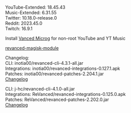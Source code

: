 YouTube-Extended: 18.45.43  
Music-Extended: 6.31.55  
Twitter: 10.18.0-release.0  
Reddit: 2023.45.0  
Twitch: 16.9.1  

Install [Vanced Microg](https://github.com/TeamVanced/VancedMicroG/releases) for non-root YouTube and YT Music  

[revanced-magisk-module](https://github.com/j-hc/revanced-magisk-module)  

Changelog:  
CLI: inotia00/revanced-cli-4.3.1-all.jar  
Integrations: inotia00/revanced-integrations-0.127.1.apk  
Patches: inotia00/revanced-patches-2.204.1.jar  
[Changelog](https://github.com/inotia00/revanced-patches/releases/tag/v2.204.1)

CLI: j-hc/revanced-cli-4.1.0-all.jar  
Integrations: ReVanced/revanced-integrations-0.125.0.apk  
Patches: ReVanced/revanced-patches-2.202.0.jar  
[Changelog](https://github.com/ReVanced/revanced-patches/releases/tag/v2.202.0)  
